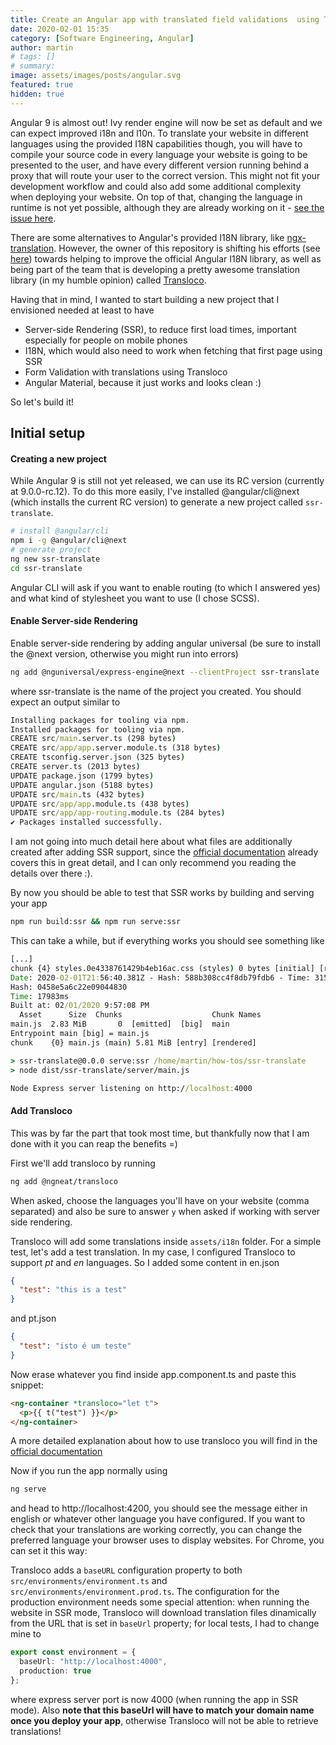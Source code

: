```yaml
---
title: Create an Angular app with translated field validations  using Transloco, Server-side Rendering (ssr) and Angular Material
date: 2020-02-01 15:35
category: [Software Engineering, Angular]
author: martin
# tags: []
# summary:
image: assets/images/posts/angular.svg
featured: true
hidden: true
---
```


Angular 9 is almost out! Ivy render engine will now be set as default and we can expect improved i18n and l10n. To translate your website in different languages using the provided I18N capabilities though, you will have to compile your source code in every language your website is going to be presented to the user, and have every different version running behind a proxy that will route your user to the correct version. This might not fit your development workflow and could also add some additional complexity when deploying your website. On top of that, changing the language in runtime is not yet possible, although they are already working on it - [see the issue here](https://github.com/angular/angular/issues/16477).

There are some alternatives to Angular's provided I18N library, like [ngx-translation](https://github.com/ngx-translate/core). However, the owner of this repository is shifting his efforts (see [here](https://github.com/ngx-translate/core/issues/783)) towards helping to improve the official Angular I18N library, as well as being part of the team that is developing a pretty awesome translation library (in my humble opinion) called [Transloco](https://github.com/ngneat/transloco).

Having that in mind, I wanted to start building a new project that I envisioned needed at least to have

- Server-side Rendering (SSR), to reduce first load times, important especially for people on mobile phones
- I18N, which would also need to work when fetching that first page using SSR
- Form Validation with translations using Transloco
- Angular Material, because it just works and looks clean :)

So let's build it!

## Initial setup

#### Creating a new project

While Angular 9 is still not yet released, we can use its RC version (currently at 9.0.0-rc.12). To do this more easily, I've installed @angular/cli@next (which installs the current RC version) to generate a new project called `ssr-translate`.

```bash
# install @angular/cli
npm i -g @angular/cli@next
# generate project
ng new ssr-translate
cd ssr-translate
```

Angular CLI will ask if you want to enable routing (to which I answered yes) and what kind of stylesheet you want to use (I chose SCSS).

#### Enable Server-side Rendering

Enable server-side rendering by adding angular universal (be sure to install the @next version, otherwise you might run into errors)

```bash
ng add @nguniversal/express-engine@next --clientProject ssr-translate
```

where ssr-translate is the name of the project you created. You should expect an output similar to

```cmd
Installing packages for tooling via npm.
Installed packages for tooling via npm.
CREATE src/main.server.ts (298 bytes)
CREATE src/app/app.server.module.ts (318 bytes)
CREATE tsconfig.server.json (325 bytes)
CREATE server.ts (2013 bytes)
UPDATE package.json (1799 bytes)
UPDATE angular.json (5188 bytes)
UPDATE src/main.ts (432 bytes)
UPDATE src/app/app.module.ts (438 bytes)
UPDATE src/app/app-routing.module.ts (284 bytes)
✔ Packages installed successfully.
```

I am not going into much detail here about what files are additionally created after adding SSR support, since the [official documentation](https://next.angular.io/guide/universal) already covers this in great detail, and I can only recommend you reading the details over there :).

By now you should be able to test that SSR works by building and serving your app

```bash
npm run build:ssr && npm run serve:ssr
```

This can take a while, but if everything works you should see something like

```cmd
[...]
chunk {4} styles.0e4338761429b4eb16ac.css (styles) 0 bytes [initial] [rendered]
Date: 2020-02-01T21:56:40.381Z - Hash: 588b308cc4f8db79fdb6 - Time: 31561ms
Hash: 0458e5a6c22e09044830
Time: 17983ms
Built at: 02/01/2020 9:57:08 PM
  Asset      Size  Chunks                    Chunk Names
main.js  2.83 MiB       0  [emitted]  [big]  main
Entrypoint main [big] = main.js
chunk    {0} main.js (main) 5.81 MiB [entry] [rendered]

> ssr-translate@0.0.0 serve:ssr /home/martin/how-tos/ssr-translate
> node dist/ssr-translate/server/main.js

Node Express server listening on http://localhost:4000
```

#### Add Transloco

This was by far the part that took most time, but thankfully now that I am done with it you can reap the benefits =)

First we'll add transloco by running

```bash
ng add @ngneat/transloco
```

When asked, choose the languages you'll have on your website (comma separated) and also be sure to answer `y` when asked if working with server side rendering.

Transloco will add some translations inside `assets/i18n` folder. For a simple test, let's add a test translation. In my case, I configured Transloco to support _pt_ and _en_ languages. So I added some content in en.json

```json
{
  "test": "this is a test"
}
```

and pt.json

```json
{
  "test": "isto é um teste"
}
```

Now erase whatever you find inside app.component.ts and paste this snippet:

```html
<ng-container *transloco="let t">
  <p>{{ t("test") }}</p>
</ng-container>
```

A more detailed explanation about how to use transloco you will find in the [official documentation](https://netbasal.gitbook.io/transloco/translation-in-the-template/structural-directive)

Now if you run the app normally using

```bash
ng serve
```

and head to http://localhost:4200, you should see the message either in english or whatever other language you have configured. If you want to check that your translations are working correctly, you can change the preferred language your browser uses to display websites. For Chrome, you can set it this way:

Transloco adds a `baseURL` configuration property to both `src/environments/environment.ts` and `src/environments/environment.prod.ts`. The configuration for the production environment needs some special attention: when running the website in SSR mode, Transloco will download translation files dinamically from the URL that is set in `baseUrl` property; for local tests, I had to change mine to

```typescript
export const environment = {
  baseUrl: "http://localhost:4000",
  production: true
};
```

where express server port is now 4000 (when running the app in SSR mode). Also **note that this baseUrl will have to match your domain name once you deploy your app**, otherwise Transloco will not be able to retrieve translations!
